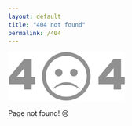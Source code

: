 ```yaml
---
layout: default
title: "404 not found"
permalink: /404
---
```

<img src="/assets/res/404.png" height="100" alt="404 Error" title="404 Error"/>

Page not found! :cry:
